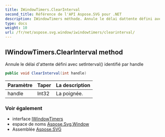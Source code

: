 ```yaml
---
title: IWindowTimers.ClearInterval
second_title: Référence de l'API Aspose.SVG pour .NET
description: IWindowTimers méthode. Annule le délai dattente défini avec setInterval identifié par handle
type: docs
weight: 10
url: /fr/net/aspose.svg.window/iwindowtimers/clearinterval/
---
```

## IWindowTimers.ClearInterval method

Annule le délai d'attente défini avec setInterval() identifié par handle

```csharp
public void ClearInterval(int handle)
```

| Paramètre | Taper | La description |
| --- | --- | --- |
| handle | Int32 | La poignée. |

### Voir également

* interface [IWindowTimers](../)
* espace de noms [Aspose.Svg.Window](../../iwindowtimers/)
* Assemblée [Aspose.SVG](../../../)


